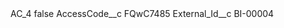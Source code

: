 <?xml version="1.0" encoding="UTF-8"?>
<CustomMetadata xmlns="http://soap.sforce.com/2006/04/metadata" xmlns:xsi="http://www.w3.org/2001/XMLSchema-instance" xmlns:xsd="http://www.w3.org/2001/XMLSchema">
    <label>AC_4</label>
    <protected>false</protected>
    <values>
        <field>AccessCode__c</field>
        <value xsi:type="xsd:string">FQwC7485</value>
    </values>
    <values>
        <field>External_Id__c</field>
        <value xsi:type="xsd:string">BI-00004</value>
    </values>
</CustomMetadata>
